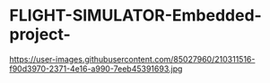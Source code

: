 # FLIGHT-SIMULATOR-Embedded-project-

https://user-images.githubusercontent.com/85027960/210311516-f90d3970-2371-4e16-a990-7eeb45391693.jpg
